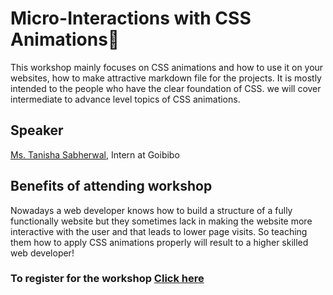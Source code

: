 # Micro-Interactions with CSS Animations💖
This workshop mainly focuses on CSS animations and how to use it on your websites, how to make attractive markdown file for the projects. It is mostly intended to the people who have the clear foundation of CSS. we will cover intermediate to advance level topics of CSS animations.

## Speaker 
[Ms. Tanisha Sabherwal](https://www.linkedin.com/in/tanishasabherwal/), Intern at Goibibo

## Benefits of attending workshop
Nowadays a web developer knows how to build a structure of a fully functionally website but they sometimes lack in making the website more interactive with the user and that leads to lower page visits. So teaching them how to apply CSS animations properly will result to a higher skilled web developer!

### To register for the workshop [Click here](https://bit.ly/e3-reg)
